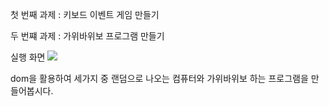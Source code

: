 첫 번째 과제 : 키보드 이벤트 게임 만들기

두 번쨰 과제 : 가위바위보 프로그램 만들기

실행 화면 
<img src="https://github.com/pkyung/likelion_frontend_assignment/assets/81898507/41f92e83-595c-4ec0-b175-4228626e80b9">

dom을 활용하여 세가지 중 랜덤으로 나오는 컴퓨터와 가위바위보 하는 프로그램을 만들어봅시다. 
